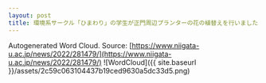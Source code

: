 ```yaml
---
layout: post
title: 環境系サークル「ひまわり」の学生が正門周辺プランターの花の植替えを行いました
---
```

Autogenerated Word Cloud.
Source\: [https://www.niigata-u.ac.jp/news/2022/281479/](https://www.niigata-u.ac.jp/news/2022/281479/)
![WordCloud]({{ site.baseurl }}/assets/2c59c063104437b19ced9630a5dc33d5.png)